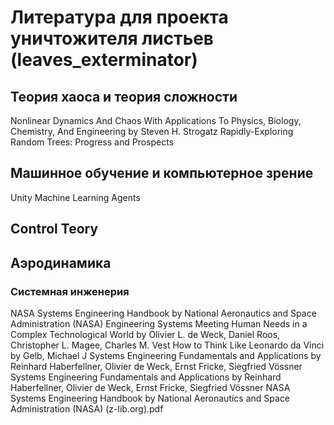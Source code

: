 # Литература для проекта уничтожителя листьев (leaves_exterminator)

## Теория хаоса и теория сложности 
Nonlinear Dynamics And Chaos With Applications To Physics, Biology, Chemistry, And Engineering by Steven H. Strogatz
Rapidly-Exploring Random Trees: Progress and Prospects

## Машинное обучение и компьютерное зрение
Unity Machine Learning Agents

## Control Teory

## Аэродинамика

### Системная инженерия
NASA Systems Engineering Handbook by National Aeronautics and Space Administration (NASA)
Engineering Systems Meeting Human Needs in a Complex Technological World by Olivier L. de Weck, Daniel Roos, Christopher L. Magee, Charles M. Vest
How to Think Like Leonardo da Vinci by Gelb, Michael J
Systems Engineering Fundamentals and Applications by Reinhard Haberfellner, Olivier de Weck, Ernst Fricke, Siegfried Vössner
Systems Engineering Fundamentals and Applications by Reinhard Haberfellner, Olivier de Weck, Ernst Fricke, Siegfried Vössner
NASA Systems Engineering Handbook by National Aeronautics and Space Administration (NASA) (z-lib.org).pdf
